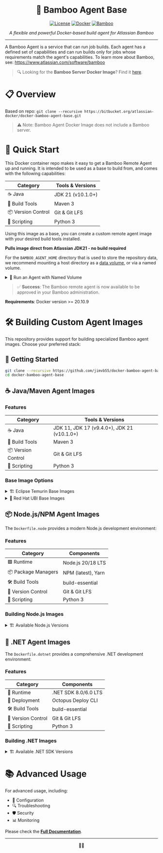 <div align="center">

# 🎋 Bamboo Agent Base

[![License](https://img.shields.io/badge/License-Apache%202.0-blue.svg)](LICENSE)
[![Docker](https://img.shields.io/badge/docker-%230db7ed.svg?style=flat&logo=docker&logoColor=white)](https://hub.docker.com/r/atlassian/bamboo-agent-base)
[![Bamboo](https://img.shields.io/badge/Bamboo-10.2.1-0052CC?style=flat&logo=bamboo&logoColor=white)](https://www.atlassian.com/software/bamboo)

*A flexible and powerful Docker-based build agent for Atlassian Bamboo*

</div>

---

A Bamboo Agent is a service that can run job builds. Each agent has a defined set of capabilities and can run builds only for jobs whose requirements match the agent's capabilities.
To learn more about Bamboo, see: https://www.atlassian.com/software/bamboo

> 🔍 Looking for the **Bamboo Server Docker Image**? Find it [here](https://hub.docker.com/r/atlassian/bamboo/).

# 📋 Overview

Based on repo: `git clone --recursive https://bitbucket.org/atlassian-docker/docker-bamboo-agent-base.git`

> ⚠️ Note: Bamboo Agent Docker Image does not include a Bamboo server.

# 🚀 Quick Start

This Docker container repo makes it easy to get a Bamboo Remote Agent up and running. It is intended to be used as a base to build from, and comes with the following capabilities:

| Category | Tools & Versions |
|----------|-----------------|
| ☕ Java | JDK 21 (v10.1.0+) |
| 🔧 Build Tools | Maven 3 |
| 📦 Version Control | Git & Git LFS |
| 🐍 Scripting | Python 3 |

Using this image as a base, you can create a custom remote agent image with your desired build tools installed.

**Pulls image direct from Atlassian JDK21 - no build required**

For the `BAMBOO_AGENT_HOME` directory that is used to store the repository data, we recommend mounting a host directory as a [data volume](https://docs.docker.com/engine/tutorials/dockervolumes/#/data-volumes), or via a named volume.

<details>
<summary>📝 Run an Agent with Named Volume</summary>

```bash
# Create a volume for agent data
docker volume create --name bambooAgentVolume

# Run the agent
docker run -e BAMBOO_SERVER=http://bamboo.mycompany.com/agentServer/ \
          -v bambooAgentVolume:/var/atlassian/application-data/bamboo-agent \
          --name="bambooAgent" \
          --hostname="bambooAgent" \
          -d atlassian/bamboo-agent-base
```

</details>

> ✅ **Success**: The Bamboo remote agent is now available to be approved in your Bamboo administration.

**Requirements**: Docker version >= 20.10.9

# 🛠️ Building Custom Agent Images

This repository provides support for building specialized Bamboo agent images. Choose your preferred stack:

## 🔨 Getting Started

```bash
git clone --recursive https://github.com/jimvb55/docker-bamboo-agent-base.git
cd docker-bamboo-agent-base
```

## ☕ Java/Maven Agent Images

### Features
| Category | Tools & Versions |
|----------|-----------------|
| ☕ Java | JDK 11, JDK 17 (v9.4.0+), JDK 21 (v10.1.0+) |
| 🔧 Build Tools | Maven 3 |
| 📦 Version Control | Git & Git LFS |
| 🐍 Scripting | Python 3 |

### Base Image Options

<details>
<summary>🏗️ Eclipse Temurin Base Images</summary>

The `Dockerfile` supports various Eclipse Temurin OpenJDK versions:

```bash
# For JDK 8
docker build --build-arg BAMBOO_VERSION=10.2.1 --build-arg BASE_IMAGE=eclipse-temurin:8-noble .

# For JDK 11
docker build --build-arg BAMBOO_VERSION=10.2.1 --build-arg BASE_IMAGE=eclipse-temurin:11-noble .

# For JDK 17
docker build --build-arg BAMBOO_VERSION=10.2.1 --build-arg BASE_IMAGE=eclipse-temurin:17-noble .

# For JDK 21
docker build --build-arg BAMBOO_VERSION=10.2.1 --build-arg BASE_IMAGE=eclipse-temurin:21-noble .
```

**Available Distributions**:
- 🌟 Ubuntu 24.04 (Noble) - Default
- 🔄 Ubuntu 22.04 (Jammy) - Replace `noble` with `jammy`
- 📦 Debian 12 (Bookworm) - Replace `noble` with `bookworm`

</details>

<details>
<summary>🏢 Red Hat UBI Base Images</summary>

The `Dockerfile.ubi` provides support for Red Hat Universal Base Image (UBI) with OpenJDK:

```bash
# For JDK 8
docker build -f Dockerfile.ubi --build-arg BAMBOO_VERSION=10.2.1 --build-arg BASE_IMAGE=registry.access.redhat.com/ubi9/openjdk-8 .

# For JDK 11
docker build -f Dockerfile.ubi --build-arg BAMBOO_VERSION=10.2.1 --build-arg BASE_IMAGE=registry.access.redhat.com/ubi9/openjdk-11 .

# For JDK 17
docker build -f Dockerfile.ubi --build-arg BAMBOO_VERSION=10.2.1 --build-arg BASE_IMAGE=registry.access.redhat.com/ubi9/openjdk-17 .

# For JDK 21
docker build -f Dockerfile.ubi --build-arg BAMBOO_VERSION=10.2.1 --build-arg BASE_IMAGE=registry.access.redhat.com/ubi9/openjdk-21 .
```

**Available UBI Versions**:
- 🌟 UBI 9 (Default)
- 🔄 UBI 8 - Replace `ubi9` with `ubi8` in the image name

</details>

## 📦 Node.js/NPM Agent Images

The `Dockerfile.node` provides a modern Node.js development environment:

### Features

| Category | Components |
|----------|------------|
| 🟩 Runtime | Node.js 20/18 LTS |
| 📦 Package Managers | NPM (latest), Yarn |
| 🛠️ Build Tools | build-essential |
| 🔧 Version Control | Git & Git LFS |
| 🐍 Scripting | Python 3 |

### Building Node.js Images

<details>
<summary>🏗️ Available Node.js Versions</summary>

```bash
# For Node.js 20 LTS (Debian Bookworm)
docker build -f Dockerfile.node --build-arg BAMBOO_VERSION=10.2.1 --build-arg BASE_IMAGE=node:20-bookworm -t bamboo-agent-node .

# For Node.js 18 LTS (Debian Bookworm)
docker build -f Dockerfile.node --build-arg BAMBOO_VERSION=10.2.1 --build-arg BASE_IMAGE=node:18-bookworm -t bamboo-agent-node .
```

**Available Distributions**:
- 📦 Debian 12 (Bookworm) - Default
- 🔄 Ubuntu 22.04 (Jammy) - Replace `bookworm` with `jammy`

</details>

## 🔷 .NET Agent Images

The `Dockerfile.dotnet` provides a comprehensive .NET development environment:

### Features

| Category | Components |
|----------|------------|
| 🔷 Runtime | .NET SDK 8.0/6.0 LTS |
| 🐙 Deployment | Octopus Deploy CLI |
| 🛠️ Build Tools | build-essential |
| 🔧 Version Control | Git & Git LFS |
| 🐍 Scripting | Python 3 |

### Building .NET Images

<details>
<summary>🏗️ Available .NET SDK Versions</summary>

```bash
# For .NET 8.0 LTS (Debian Bookworm)
docker build -f Dockerfile.dotnet --build-arg BAMBOO_VERSION=10.2.1 --build-arg BASE_IMAGE=mcr.microsoft.com/dotnet/sdk:8.0-bookworm-slim -t bamboo-agent-dotnet .

# For .NET 6.0 LTS (Debian Bookworm)
docker build -f Dockerfile.dotnet --build-arg BAMBOO_VERSION=10.2.1 --build-arg BASE_IMAGE=mcr.microsoft.com/dotnet/sdk:6.0-bookworm-slim -t bamboo-agent-dotnet .
```

**Available Distributions**:
- 📦 Debian 12 (Bookworm) - Default
- 🔄 Ubuntu 22.04 (Jammy) - Replace `bookworm` with `jammy`

</details>

# 📚 Advanced Usage

For advanced usage, including:
- 🔧 Configuration
- 🔍 Troubleshooting
- 🛡️ Security
- 📊 Monitoring

Please check the [**Full Documentation**](https://atlassian.github.io/data-center-helm-charts/containers/BAMBOO-AGENT/).

---

<div align="center">

🐳🐳

</div>
